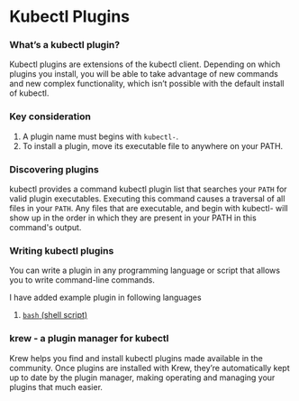 # Kubectl Plugins

### What’s a kubectl plugin?

Kubectl plugins are extensions of the kubectl client. Depending on which plugins you install, you will be able to take advantage of new commands and new complex functionality, which isn’t possible with the default install of kubectl.

### Key consideration
1. A plugin name must begins with `kubectl-`. 
2. To install a plugin, move its executable file to anywhere on your PATH.

### Discovering plugins 
kubectl provides a command kubectl plugin list that searches your `PATH` for valid plugin executables. Executing this command causes a traversal of all files in your `PATH`. Any files that are executable, and begin with kubectl- will show up in the order in which they are present in your PATH in this command's output. 

### Writing kubectl plugins
You can write a plugin in any programming language or script that allows you to write command-line commands.

I have added example plugin in following languages
1. [`bash` (shell script)](./bash)

### krew - a plugin manager for kubectl

Krew helps you find and install kubectl plugins made available in the community. Once plugins are installed with Krew, they’re automatically kept up to date by the plugin manager, making operating and managing your plugins that much easier.

